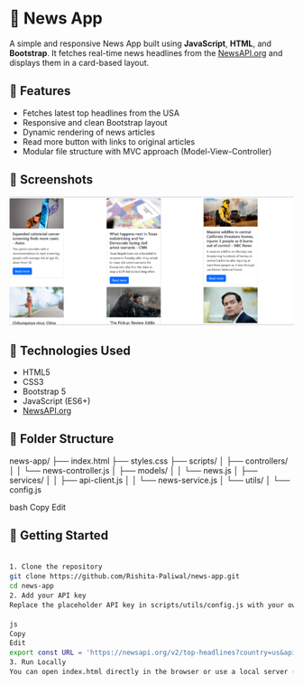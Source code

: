 # 📰 News App

A simple and responsive News App built using **JavaScript**, **HTML**, and **Bootstrap**. It fetches real-time news headlines from the [NewsAPI.org](https://newsapi.org) and displays them in a card-based layout.

## 🌟 Features

- Fetches latest top headlines from the USA
- Responsive and clean Bootstrap layout
- Dynamic rendering of news articles
- Read more button with links to original articles
- Modular file structure with MVC approach (Model-View-Controller)

## 📸 Screenshots

![News App Screenshot](preview.png) <!-- Optional: Add a preview image in your repo -->

## 🔧 Technologies Used

- HTML5
- CSS3
- Bootstrap 5
- JavaScript (ES6+)
- [NewsAPI.org](https://newsapi.org)

## 📂 Folder Structure
news-app/
├── index.html
├── styles.css
├── scripts/
│ ├── controllers/
│ │ └── news-controller.js
│ ├── models/
│ │ └── news.js
│ ├── services/
│ │ ├── api-client.js
│ │ └── news-service.js
│ └── utils/
│ └── config.js

bash
Copy
Edit

## 🚀 Getting Started


```bash

1. Clone the repository
git clone https://github.com/Rishita-Paliwal/news-app.git
cd news-app
2. Add your API key
Replace the placeholder API key in scripts/utils/config.js with your own key from NewsAPI.org:

js
Copy
Edit
export const URL = 'https://newsapi.org/v2/top-headlines?country=us&apiKey=YOUR_API_KEY';
3. Run Locally
You can open index.html directly in the browser or use a local server (like VS Code Live Server) for better results.



